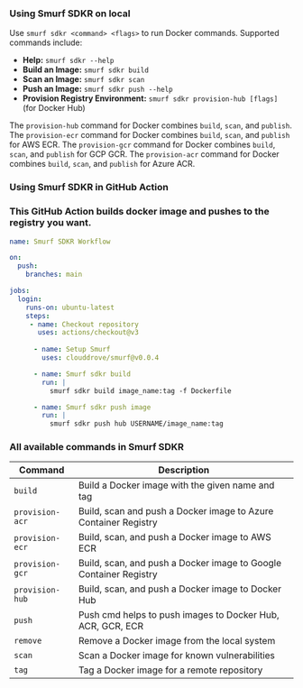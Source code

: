### Using Smurf SDKR on local
Use `smurf sdkr <command> <flags>` to run Docker commands. Supported commands include:

- **Help:** `smurf sdkr --help`
- **Build an Image:** `smurf sdkr build`
- **Scan an Image:** `smurf sdkr scan`
- **Push an Image:** `smurf sdkr push --help`
- **Provision Registry Environment:** `smurf sdkr provision-hub [flags] `(for Docker Hub)

The `provision-hub` command for Docker combines `build`, `scan`, and `publish`.
The `provision-ecr` command for Docker combines `build`, `scan`, and `publish` for AWS ECR.
The `provision-gcr` command for Docker combines `build`, `scan`, and `publish` for GCP GCR.
The `provision-acr` command for Docker combines `build`, `scan`, and `publish` for Azure ACR.

### Using Smurf SDKR in GitHub Action
### This GitHub Action builds docker image and pushes to the registry you want.

```yaml
name: Smurf SDKR Workflow

on:
  push:
    branches: main

jobs:
  login:
    runs-on: ubuntu-latest
    steps:
     - name: Checkout repository
       uses: actions/checkout@v3
      
      - name: Setup Smurf
        uses: clouddrove/smurf@v0.0.4

      - name: Smurf sdkr build
        run: |
          smurf sdkr build image_name:tag -f Dockerfile

      - name: Smurf sdkr push image
        run: |
          smurf sdkr push hub USERNAME/image_name:tag
```

### All available commands in Smurf SDKR

| Command   | Description                          |
|-----------|--------------------------------------|
| `build`    | Build a Docker image with the given name and tag |
| `provision-acr` | Build, scan and push a Docker image to Azure Container Registry          |
| `provision-ecr`    | Build, scan, and push a Docker image to AWS ECR  |
| `provision-gcr`   | Build, scan, and push a Docker image to Google Container Registry                |
| `provision-hub` | Build, scan, and push a Docker image to Docker Hub             |
| `push` | Push cmd helps to push images to Docker Hub, ACR, GCR, ECR           |
| `remove` | Remove a Docker image from the local system           |
| `scan` | Scan a Docker image for known vulnerabilities           |
| `tag` | Tag a Docker image for a remote repository  |